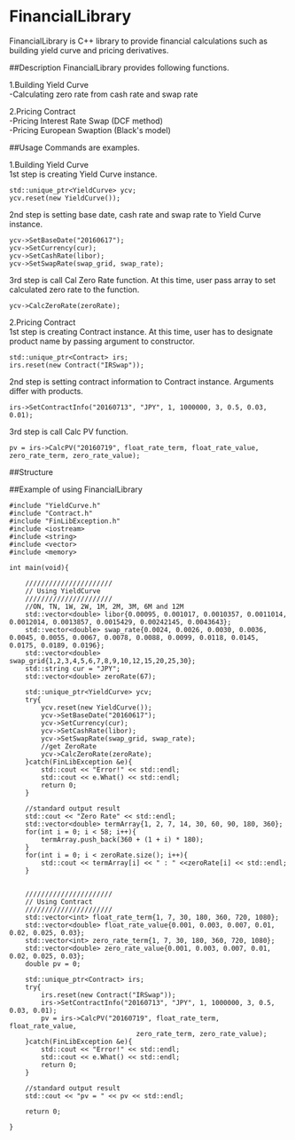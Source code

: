 FinancialLibrary
==================

FinancialLibrary is C++ library to provide financial calculations such as building yield curve and pricing derivatives.  
  
  

##Description
FinancialLibrary provides following functions.

1.Building Yield Curve  
	-Calculating zero rate from cash rate and swap rate 

2.Pricing Contract  
	-Pricing Interest Rate Swap (DCF method)  
	-Pricing European Swaption  (Black's model)

##Usage
Commands are examples.  
  
1.Building Yield Curve  
1st step is creating Yield Curve instance.  
```
std::unique_ptr<YieldCurve> ycv;
ycv.reset(new YieldCurve());  
```
2nd step is setting base date, cash rate and swap rate to Yield Curve instance.  
```
ycv->SetBaseDate("20160617");
ycv->SetCurrency(cur);
ycv->SetCashRate(libor);
ycv->SetSwapRate(swap_grid, swap_rate);  
```
3rd step is call Cal Zero Rate function. At this time, user pass array to set calculated zero rate to the function.  
```
ycv->CalcZeroRate(zeroRate);  
```
  
  
2.Pricing Contract  
1st step is creating Contract instance. At this time, user has to designate product name by passing argument to constructor.  
```
std::unique_ptr<Contract> irs;
irs.reset(new Contract("IRSwap"));  
```
2nd step is setting contract information to Contract instance. Arguments differ with products.  
```
irs->SetContractInfo("20160713", "JPY", 1, 1000000, 3, 0.5, 0.03, 0.01);
```
3rd step is call Calc PV function.  
```
pv = irs->CalcPV("20160719", float_rate_term, float_rate_value, zero_rate_term, zero_rate_value);  
```


##Structure


  
##Example of using FinancialLibrary

    #include "YieldCurve.h"  
    #include "Contract.h"  
    #include "FinLibException.h"  
    #include <iostream>  
    #include <string>  
    #include <vector>  
    #include <memory>  
    
    int main(void){
    	
    	//////////////////////
    	// Using YieldCurve
    	//////////////////////
    	//ON, TN, 1W, 2W, 1M, 2M, 3M, 6M and 12M
    	std::vector<double> libor{0.00095, 0.001017, 0.0010357, 0.0011014, 0.0012014, 0.0013857, 0.0015429, 0.00242145, 0.0043643};
    	std::vector<double> swap_rate{0.0024, 0.0026, 0.0030, 0.0036, 0.0045, 0.0055, 0.0067, 0.0078, 0.0088, 0.0099, 0.0118, 0.0145, 0.0175, 0.0189, 0.0196};
    	std::vector<double> swap_grid{1,2,3,4,5,6,7,8,9,10,12,15,20,25,30};
    	std::string cur = "JPY";
    	std::vector<double> zeroRate(67);
    	
    	std::unique_ptr<YieldCurve> ycv;
    	try{
    		ycv.reset(new YieldCurve());
    		ycv->SetBaseDate("20160617");
    		ycv->SetCurrency(cur);
    		ycv->SetCashRate(libor);
    		ycv->SetSwapRate(swap_grid, swap_rate);
    		//get ZeroRate
    		ycv->CalcZeroRate(zeroRate);
    	}catch(FinLibException &e){
    		std::cout << "Error!" << std::endl;
    		std::cout << e.What() << std::endl;
    		return 0;
    	}
    	
    	//standard output result
    	std::cout << "Zero Rate" << std::endl;
    	std::vector<double> termArray{1, 2, 7, 14, 30, 60, 90, 180, 360};
    	for(int i = 0; i < 58; i++){
    		termArray.push_back(360 + (1 + i) * 180);
    	}	
    	for(int i = 0; i < zeroRate.size(); i++){
    		std::cout << termArray[i] << " : " <<zeroRate[i] << std::endl;
    	}
    	
    	
    	//////////////////////
    	// Using Contract
    	//////////////////////
    	std::vector<int> float_rate_term{1, 7, 30, 180, 360, 720, 1080};
    	std::vector<double> float_rate_value{0.001, 0.003, 0.007, 0.01, 0.02, 0.025, 0.03};
    	std::vector<int> zero_rate_term{1, 7, 30, 180, 360, 720, 1080};
    	std::vector<double> zero_rate_value{0.001, 0.003, 0.007, 0.01, 0.02, 0.025, 0.03};
    	double pv = 0;
    	
    	std::unique_ptr<Contract> irs;
    	try{
    		irs.reset(new Contract("IRSwap"));
    		irs->SetContractInfo("20160713", "JPY", 1, 1000000, 3, 0.5, 0.03, 0.01);
    		pv = irs->CalcPV("20160719", float_rate_term, float_rate_value,
    								zero_rate_term, zero_rate_value);
    	}catch(FinLibException &e){
    		std::cout << "Error!" << std::endl;
    		std::cout << e.What() << std::endl;
    		return 0;
    	}
    	
    	//standard output result
    	std::cout << "pv = " << pv << std::endl;
    	
    	return 0;
    
    }

